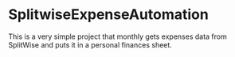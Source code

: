 # SplitwiseExpenseAutomation
This is a very simple project that monthly gets expenses data from SplitWise and puts it in a personal finances sheet.
